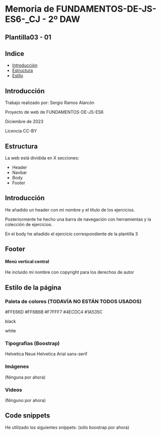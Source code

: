 <h1>Memoria de FUNDAMENTOS-DE-JS-ES6-_CJ  - 2º DAW</h1>
<h2>Plantilla03 - 01 </h2>
<h2>Indice</h2>
<ul>
  <li><a href="#introduccion">Introducción</a></li>
  <li><a href="#estructura">Estructura</a></li>
  <li><a href="#estilo">Estilo</a></li>
</ul>

<h2 id="introduccion">Introducción</h2>
<p>Trabajo realizado por: Sergio Ramos Alarcón </p>
<p>Proyecto de web de FUNDAMENTOS-DE-JS-ES6</p>
<p>Diciembre de 2023 </p>
<p>Licencia CC-BY</p>


<h2 id="estructura">Estructura</h2>
<p>La web está dividida en  X secciones:</p>
<ul>
  <li>Header</li>  
  <li>Navbar</li>
  <li>Body</li>
  <li>Footer</li>
</ul>


<h2>Introducción</h2>

<p>He añadido un header con mi nombre y el título de los ejercicios.</p>
<p>Posteriormente he hecho una barra de navegación con herramientas y la colección de ejercicios.</p>
<p>En el body he añadido el ejercicio correspondiente de la plantilla 3</p>

<h2>Footer</h2>
<h4>Menú vertical central</h4>
<p>He incluido mi nombre con copyright para los derechos de autor</p>

<h2 id="estilo">Estilo de la página</h2>
<h3>Paleta de colores (TODAVÍA NO ESTÁN TODOS USADOS)</h3>
<p> 
    #FFE66D
    #FF6B6B
    #F7FFF7
    #4ECDC4
    #1A535C
</p>
<p>
    black
</p>
<p>
    white 
</p>
<h3>Tipografías (Boostrap)</h3>
<p> 
    Helvetica Neue
    Helvetica
    Arial
    sans-serif
    
</p>

<h3>Imágenes</h3>
<p>
  (Ninguna por ahora)
</p>

<h3>Videos</h3>
<p> 
  (Ninguno por ahora)
</p>

<h2 id="snippets">Code snippets</h2>
<p>He utilizado los siguientes snippets: (sólo boostrap por ahora)</p>
<ul>
  <link href="https://cdn.jsdelivr.net/npm/bootstrap@5.3.3/dist/css/bootstrap.min.css" rel="stylesheet" integrity="sha384-QWTKZyjpPEjISv5WaRU9OFeRpok6YctnYmDr5pNlyT2bRjXh0JMhjY6hW+ALEwIH" crossorigin="anonymous">
  <script defer src="https://cdn.jsdelivr.net/npm/bootstrap@5.3.3/dist/js/bootstrap.bundle.min.js" integrity="sha384-YvpcrYf0tY3lHB60NNkmXc5s9fDVZLESaAA55NDzOxhy9GkcIdslK1eN7N6jIeHz" crossorigin="anonymous"></script>
</ul>
